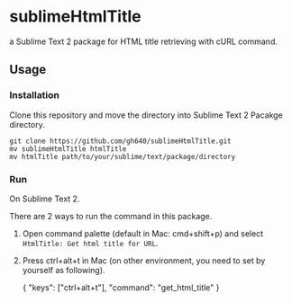 sublimeHtmlTitle
================

a Sublime Text 2 package for HTML title retrieving with cURL command.


## Usage

### Installation


Clone this repository and move the directory into Sublime Text 2 Pacakge directory.

```
git clone https://github.com/gh640/sublimeHtmlTitle.git
mv sublimeHtmlTitle htmlTitle
mv htmlTitle path/to/your/sublime/text/package/directory
```

### Run

On Sublime Text 2.

There are 2 ways to run the command in this package.

1. Open command palette (default in Mac: cmd+shift+p) and select `HtmlTitle: Get html title for URL`.
2. Press ctrl+alt+t in Mac (on other environment, you need to set by yourself as following).


    {
        "keys": ["ctrl+alt+t"], "command": "get_html_title"
    }

